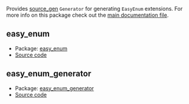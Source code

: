 Provides [source_gen](https://pub.dev/packages/source_gen) `Generator` for generating `EasyEnum` extensions. For more info on this package check out the [main documentation file](https://pub.dev/packages/easy_enum_generator).

## easy_enum
* Package: [easy_enum](https://pub.dev/packages/easy_enum)
* [Source code](https://github.com/faithoflifedev/easy_enum/tree/main/easy_enum)


## easy_enum_generator
* Package: [easy_enum_generator](https://pub.dev/packages/easy_enum_generator)
* [Source code](https://github.com/faithoflifedev/easy_enum/tree/main/easy_enum_generator)